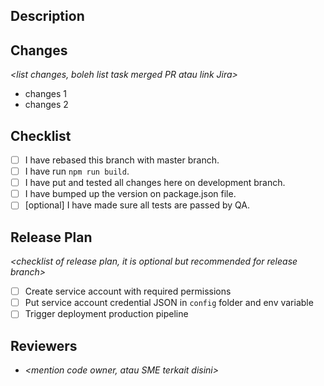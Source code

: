 ## Description

_<konteks dari pull request>_

## Changes

_<list changes, boleh list task merged PR atau link Jira>_

- changes 1
- changes 2

## Checklist

- [ ] I have rebased this branch with master branch.
- [ ] I have run `npm run build`.
- [ ] I have put and tested all changes here on development branch.
- [ ] I have bumped up the version on package.json file.
- [ ] [optional] I have made sure all tests are passed by QA.

## Release Plan

_<checklist of release plan, it is optional but recommended for release branch>_
- [ ] Create service account with required permissions
- [ ] Put service account credential JSON in `config` folder and env variable
- [ ] Trigger deployment production pipeline

## Reviewers

- _<mention code owner, atau SME terkait disini>_
